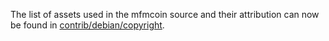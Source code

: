 The list of assets used in the mfmcoin source and their attribution can now be found in [contrib/debian/copyright](../contrib/debian/copyright).
